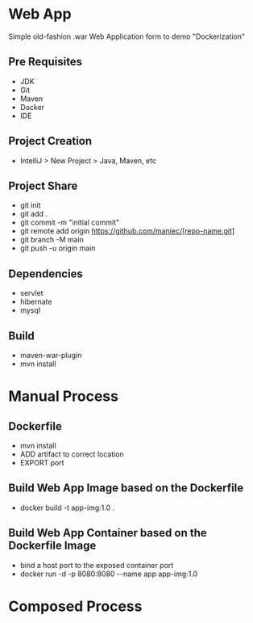 # Web App

Simple old-fashion .war Web Application form to demo "Dockerization"

## Pre Requisites
- JDK
- Git
- Maven
- Docker
- IDE

## Project Creation
- IntelliJ > New Project > Java, Maven, etc

## Project Share
- git init
- git add .
- git commit -m "initial commit"
- git remote add origin https://github.com/maniec/[repo-name.git]
- git branch -M main
- git push -u origin main

## Dependencies
- servlet
- hibernate
- mysql

## Build
- <artifactId>maven-war-plugin</artifactId>
- mvn install

# Manual Process

## Dockerfile
- mvn install
- ADD artifact to correct location
- EXPORT port

## Build Web App Image based on the Dockerfile
- docker build -t app-img:1.0 .

## Build Web App Container based on the Dockerfile Image
- bind a host port to the exposed container port
- docker run -d -p 8080:8080 --name app app-img:1.0


# Composed Process